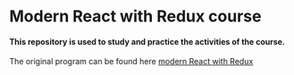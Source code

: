 # Modern React with Redux course

#### This repository is used to study and practice the activities of the course.

The original program can be found here [modern React with Redux](https://github.com/StephenGrider/ReduxSimpleStarter.git)